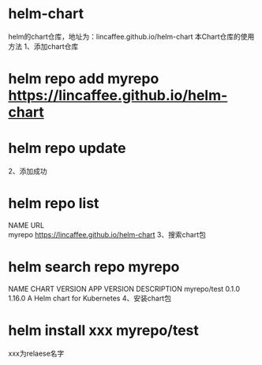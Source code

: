# helm-chart
helm的chart仓库，地址为：lincaffee.github.io/helm-chart
本Chart仓库的使用方法
1、添加chart仓库

# helm repo add myrepo https://lincaffee.github.io/helm-chart
# helm repo update
2、添加成功

# helm repo list
NAME  	URL                                   
myrepo  https://lincaffee.github.io/helm-chart
3、搜索chart包

# helm search repo myrepo
NAME       	CHART VERSION	APP VERSION	DESCRIPTION
myrepo/test	0.1.0        	1.16.0     	A Helm chart for Kubernetes 
4、安装chart包

# helm install xxx myrepo/test
xxx为relaese名字
